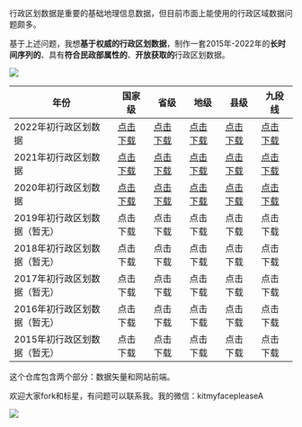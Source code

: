 行政区划数据是重要的基础地理信息数据，但目前市面上能使用的行政区域数据问题颇多。

基于上述问题，我想**基于权威的行政区划数据**，制作一套2015年-2022年的**长时间序列的**、具有**符合民政部属性的**、**开放获取的**行政区划数据。

![](http://pics.landcover100.com/pics/20222228/630b5a5878fdb.png)


| 年份                         | 国家级                                                       | 省级                                                         | 地级                                                         | 县级                                                         | 九段线                                                       |
| ---------------------------- | ------------------------------------------------------------ | ------------------------------------------------------------ | ------------------------------------------------------------ | ------------------------------------------------------------ | ------------------------------------------------------------ |
| 2022年初行政区划数据 | [点击下载](https://shengshixian-1309147016.cos.ap-shanghai.myqcloud.com/%E5%9B%BD%E7%95%8C.zip) | [点击下载](https://shengshixian-1309147016.cos.ap-shanghai.myqcloud.com/2022%E7%9C%81%E7%BA%A7.zip) | [点击下载](https://shengshixian-1309147016.cos.ap-shanghai.myqcloud.com/2022%E5%9C%B0%E7%BA%A7.zip) | [点击下载](https://shengshixian-1309147016.cos.ap-shanghai.myqcloud.com/2022%E5%8E%BF%E7%BA%A7.zip) | [点击下载](https://shengshixian-1309147016.cos.ap-shanghai.myqcloud.com/%E4%B9%9D%E6%AE%B5%E7%BA%BF.zip) |
| 2021年初行政区划数据         | [点击下载](https://shengshixian-1309147016.cos.ap-shanghai.myqcloud.com/%E5%9B%BD%E7%95%8C.zip) | [点击下载](https://shengshixian-1309147016.cos.ap-shanghai.myqcloud.com/2021%E7%9C%81%E7%BA%A7.zip) | [点击下载](https://shengshixian-1309147016.cos.ap-shanghai.myqcloud.com/2021%E5%9C%B0%E7%BA%A7.zip) | [点击下载](https://shengshixian-1309147016.cos.ap-shanghai.myqcloud.com/2021%E5%8E%BF%E7%BA%A7.zip) | [点击下载](https://shengshixian-1309147016.cos.ap-shanghai.myqcloud.com/%E4%B9%9D%E6%AE%B5%E7%BA%BF.zip) |
| 2020年初行政区划数据         | [点击下载](https://shengshixian-1309147016.cos.ap-shanghai.myqcloud.com/%E5%9B%BD%E7%95%8C.zip) | [点击下载](https://shengshixian-1309147016.cos.ap-shanghai.myqcloud.com/2020%E7%9C%81%E7%BA%A7.zip) | [点击下载](https://shengshixian-1309147016.cos.ap-shanghai.myqcloud.com/2020%E5%9C%B0%E7%BA%A7.zip) | [点击下载](https://shengshixian-1309147016.cos.ap-shanghai.myqcloud.com/2020%E5%8E%BF%E7%BA%A7.zip) | [点击下载](https://shengshixian-1309147016.cos.ap-shanghai.myqcloud.com/%E4%B9%9D%E6%AE%B5%E7%BA%BF.zip) |
| 2019年初行政区划数据（暂无） | 点击下载                                                     | 点击下载                                                     | 点击下载                                                     | 点击下载                                                     | 点击下载                                                     |
| 2018年初行政区划数据（暂无） | 点击下载                                                     | 点击下载                                                     | 点击下载                                                     | 点击下载                                                     | 点击下载                                                     |
| 2017年初行政区划数据（暂无） | 点击下载                                                     | 点击下载                                                     | 点击下载                                                     | 点击下载                                                     | 点击下载                                                     |
| 2016年初行政区划数据（暂无） | 点击下载                                                     | 点击下载                                                     | 点击下载                                                     | 点击下载                                                     | 点击下载                                                     |
| 2015年初行政区划数据（暂无） | 点击下载                                                     | 点击下载                                                     | 点击下载                                                     | 点击下载                                                     | 点击下载                                                     |



这个仓库包含两个部分：数据矢量和网站前端。

欢迎大家fork和标星，有问题可以联系我。我的微信：kitmyfacepleaseA

![](http://pics.landcover100.com/pics/20222231/630e4ac7375c1.jpg)
